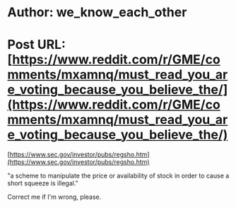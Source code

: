 # Author: we_know_each_other
# Post URL: [https://www.reddit.com/r/GME/comments/mxamnq/must_read_you_are_voting_because_you_believe_the/](https://www.reddit.com/r/GME/comments/mxamnq/must_read_you_are_voting_because_you_believe_the/)


[https://www.sec.gov/investor/pubs/regsho.htm](https://www.sec.gov/investor/pubs/regsho.htm)

"a scheme to manipulate the price or availability of stock in order to cause a short squeeze is illegal."

Correct me if I'm wrong, please.